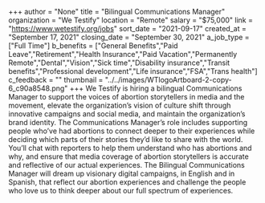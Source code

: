 +++
author = "None"
title = "Bilingual Communications Manager"
organization = "We Testify"
location = "Remote"
salary = "$75,000"
link = "https://www.wetestify.org/jobs"
sort_date = "2021-09-17"
created_at = "September 17, 2021"
closing_date = "September 30, 2021"
a_job_type = ["Full Time"]
b_benefits = ["General Benefits","Paid Leave","Retirement","Health Insurance","Paid Vacation","Permanently Remote","Dental","Vision","Sick time","Disability insurance","Transit benefits","Professional development","Life insurance","FSA","Trans health"]
c_feedback = ""
thumbnail = "../../images/WTlogoArtboard-2-copy-6_c90a8548.png"
+++
We Testify is hiring a bilingual Communications Manager to support the voices of abortion storytellers in media and the movement, elevate the organization’s vision of culture shift through innovative campaigns and social media, and maintain the organization’s brand identity. The Communications Manager’s role includes supporting people who’ve had abortions to connect deeper to their experiences while deciding which parts of their stories they’d like to share with the world. You’ll chat with reporters to help them understand who has abortions and why, and ensure that media coverage of abortion storytellers is accurate and reflective of our actual experiences. The Bilingual Communications Manager will dream up visionary digital campaigns, in English and in Spanish, that reflect our abortion experiences and challenge the people who love us to think deeper about our full spectrum of experiences.